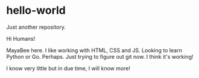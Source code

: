 # hello-world
Just another repository.

Hi Humans!

MayaBee here. I like working with HTML, CSS and JS. Looking to learn Python or Go. Perhaps. Just trying to figure out git now. 
I think it's working!

I know very little but in due time, I will know more!

